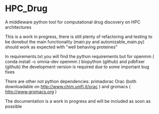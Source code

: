 # HPC_Drug
A middleware python tool for computational drug discovery on HPC architectures

This is a work in progress, there is still plenty of refactoring and testing to be donebut the main functionality (main.py and automizable_main.py) should work as expected with "well behaving proteines"

In requirements.txt you will find the python requirements but for openmm ( conda install -c omnia-dev openmm ) biopython (github)  and pdbfixer (github)  the development version is required due to some important bug fixes

There are other not python dependencies: primadorac  Orac (both downloadable on  http://www.chim.unifi.it/orac ) and gromacs ( http://www.gromacs.org )

The documentation is a work in progress and will be included as soon as possible
